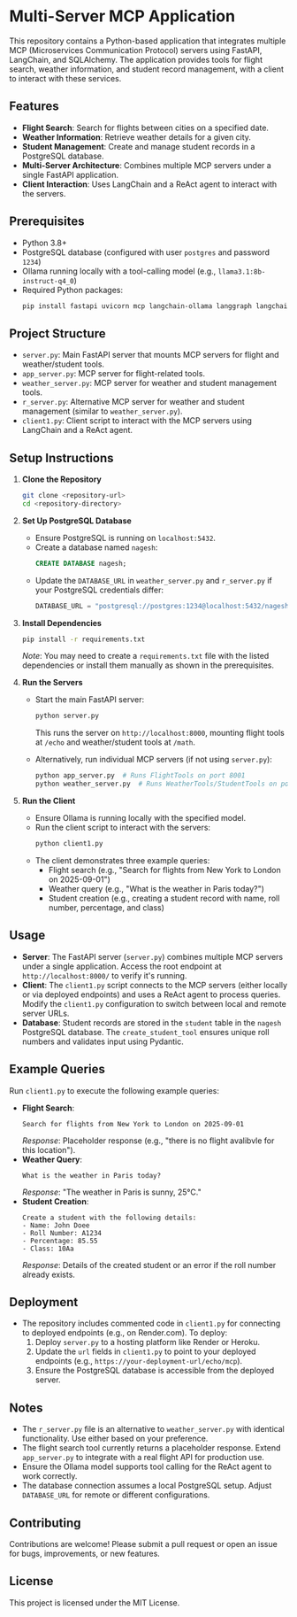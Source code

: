 # Multi-Server MCP Application

This repository contains a Python-based application that integrates multiple MCP (Microservices Communication Protocol) servers using FastAPI, LangChain, and SQLAlchemy. The application provides tools for flight search, weather information, and student record management, with a client to interact with these services.

## Features
- **Flight Search**: Search for flights between cities on a specified date.
- **Weather Information**: Retrieve weather details for a given city.
- **Student Management**: Create and manage student records in a PostgreSQL database.
- **Multi-Server Architecture**: Combines multiple MCP servers under a single FastAPI application.
- **Client Interaction**: Uses LangChain and a ReAct agent to interact with the servers.

## Prerequisites
- Python 3.8+
- PostgreSQL database (configured with user `postgres` and password `1234`)
- Ollama running locally with a tool-calling model (e.g., `llama3.1:8b-instruct-q4_0`)
- Required Python packages:
  ```bash
  pip install fastapi uvicorn mcp langchain-ollama langgraph langchain-mcp-adapters sqlalchemy psycopg2-binary
  ```

## Project Structure
- `server.py`: Main FastAPI server that mounts MCP servers for flight and weather/student tools.
- `app_server.py`: MCP server for flight-related tools.
- `weather_server.py`: MCP server for weather and student management tools.
- `r_server.py`: Alternative MCP server for weather and student management (similar to `weather_server.py`).
- `client1.py`: Client script to interact with the MCP servers using LangChain and a ReAct agent.

## Setup Instructions

1. **Clone the Repository**
   ```bash
   git clone <repository-url>
   cd <repository-directory>
   ```

2. **Set Up PostgreSQL Database**
   - Ensure PostgreSQL is running on `localhost:5432`.
   - Create a database named `nagesh`:
     ```sql
     CREATE DATABASE nagesh;
     ```
   - Update the `DATABASE_URL` in `weather_server.py` and `r_server.py` if your PostgreSQL credentials differ:
     ```python
     DATABASE_URL = "postgresql://postgres:1234@localhost:5432/nagesh"
     ```

3. **Install Dependencies**
   ```bash
   pip install -r requirements.txt
   ```
   *Note*: You may need to create a `requirements.txt` file with the listed dependencies or install them manually as shown in the prerequisites.

4. **Run the Servers**
   - Start the main FastAPI server:
     ```bash
     python server.py
     ```
     This runs the server on `http://localhost:8000`, mounting flight tools at `/echo` and weather/student tools at `/math`.

   - Alternatively, run individual MCP servers (if not using `server.py`):
     ```bash
     python app_server.py  # Runs FlightTools on port 8001
     python weather_server.py  # Runs WeatherTools/StudentTools on port 8002
     ```

5. **Run the Client**
   - Ensure Ollama is running locally with the specified model.
   - Run the client script to interact with the servers:
     ```bash
     python client1.py
     ```
   - The client demonstrates three example queries:
     - Flight search (e.g., "Search for flights from New York to London on 2025-09-01")
     - Weather query (e.g., "What is the weather in Paris today?")
     - Student creation (e.g., creating a student record with name, roll number, percentage, and class)

## Usage
- **Server**: The FastAPI server (`server.py`) combines multiple MCP servers under a single application. Access the root endpoint at `http://localhost:8000/` to verify it's running.
- **Client**: The `client1.py` script connects to the MCP servers (either locally or via deployed endpoints) and uses a ReAct agent to process queries. Modify the `client1.py` configuration to switch between local and remote server URLs.
- **Database**: Student records are stored in the `student` table in the `nagesh` PostgreSQL database. The `create_student_tool` ensures unique roll numbers and validates input using Pydantic.

## Example Queries
Run `client1.py` to execute the following example queries:
- **Flight Search**:
  ```plaintext
  Search for flights from New York to London on 2025-09-01
  ```
  *Response*: Placeholder response (e.g., "there is no flight avalibvle for this location").
- **Weather Query**:
  ```plaintext
  What is the weather in Paris today?
  ```
  *Response*: "The weather in Paris is sunny, 25°C."
- **Student Creation**:
  ```plaintext
  Create a student with the following details:
  - Name: John Doee
  - Roll Number: A1234
  - Percentage: 85.55
  - Class: 10Aa
  ```
  *Response*: Details of the created student or an error if the roll number already exists.

## Deployment
- The repository includes commented code in `client1.py` for connecting to deployed endpoints (e.g., on Render.com). To deploy:
  1. Deploy `server.py` to a hosting platform like Render or Heroku.
  2. Update the `url` fields in `client1.py` to point to your deployed endpoints (e.g., `https://your-deployment-url/echo/mcp`).
  3. Ensure the PostgreSQL database is accessible from the deployed server.

## Notes
- The `r_server.py` file is an alternative to `weather_server.py` with identical functionality. Use either based on your preference.
- The flight search tool currently returns a placeholder response. Extend `app_server.py` to integrate with a real flight API for production use.
- Ensure the Ollama model supports tool calling for the ReAct agent to work correctly.
- The database connection assumes a local PostgreSQL setup. Adjust `DATABASE_URL` for remote or different configurations.

## Contributing
Contributions are welcome! Please submit a pull request or open an issue for bugs, improvements, or new features.

## License
This project is licensed under the MIT License.